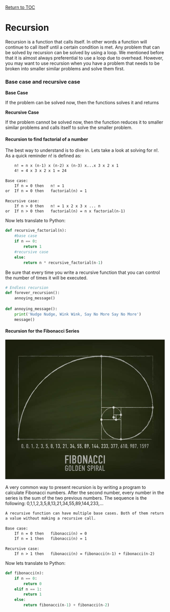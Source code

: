<a href="https://github.com/CyberTrainingUSAF/07-Python-Programming/blob/master/00-Table-of-Contents.md" rel="Return to TOC"> Return to TOC </a>

# Recursion

Recursion is a function that calls itself. In other words a function will continue to call itself until a certain condition is met. Any problem that can be solved by recursion can be solved by using a loop. We mentioned before that it is almost always preferential to use a loop due to overhead. However, you may want to use recursion when you have a problem that needs to be broken into smaller similar problems and solve them first. 

### Base case and recursive case

**Base Case**

If the problem can be solved now, then the functions solves it and returns

**Recursive Case**

If the problem cannot be solved now, then the function reduces it to smaller similar problems and calls itself to solve the smaller problem.

#### Recursion to find factorial of a number

The best way to understand is to dive in. Lets take a look at solving for n!. As a quick reminder n! is defined as:

```text
    n! = n x (n-1) x (n-2) x (n-3) x...x 3 x 2 x 1
    4! = 4 x 3 x 2 x 1 = 24
    
Base case:
    If n = 0 then   n! = 1
or  If n = 0 then   factorial(n) = 1

Recursive case:
    If n > 0 then   n! = 1 x 2 x 3 x ... n
or  If n > 0 then   factorial(n) = n x factorial(n-1)
```
Now lets translate to Python:

```python
def recursive_factorial(n):
    #base case
    if n == 0:
        return 1
    #recursive case
    else:
        return n * recursive_factorial(n-1)
```

Be sure that every time you write a recursive function that you can control the number of times it will be executed.

```python
# Endless recursion
def forever_recursion():
    annoying_message()

def annoying_message():
    print('Nudge Nudge, Wink Wink, Say No More Say No More')
    message()
```
#### Recursion for the Fibonacci Series
![](../.gitbook/assets/fibonacci.jpg)

A very common way to present recursion is by writing a program to calculate Fibonacci numbers. After the second number, every number in the series is the sum of the two previous numbers. The sequence is the following:
0,1,1,2,3,5,8,13,21,34,55,89,144,233,...

```text
A recursive function can have multiple base cases. Both of them return a value without making a recursive call.

Base case:
    If n = 0 then   fibonacci(n) = 0
    If n = 1 then   fibonacci(n) = 1

Recursive case:
    If n > 1 then   fibonacci(n) = fibonacci(n-1) + fibonacci(n-2)
```
Now lets translate to Python:

```python
def fibonacci(n):
    if n == 0:
        return 0
    elif n == 1:
        return 1
    else:
        return fibonacci(n-1) + fibonacci(n-2)
```